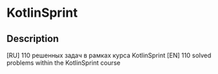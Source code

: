 # KotlinSprint
## Description

[RU] 110 решенных задач в рамках курса KotlinSprint
[EN] 110 solved problems within the KotlinSprint course
